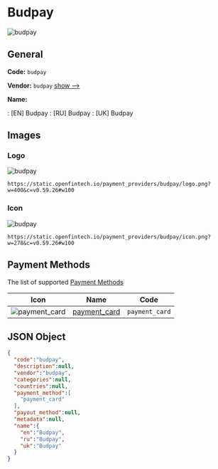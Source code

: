 
# Budpay 
![budpay](https://static.openfintech.io/payment_providers/budpay/logo.png?w=400&c=v0.59.26#w100)  

## General 
 
**Code:** `budpay` 
 
**Vendor:** `budpay` [show -->](/vendors/budpay/) 
 
**Name:** 
 
:	[EN] Budpay 
:	[RU] Budpay 
:	[UK] Budpay 
 

## Images 

### Logo 
 
![budpay](https://static.openfintech.io/payment_providers/budpay/logo.png?w=400&c=v0.59.26#w100)  

```
https://static.openfintech.io/payment_providers/budpay/logo.png?w=400&c=v0.59.26#w100
```  

### Icon 
 
![budpay](https://static.openfintech.io/payment_providers/budpay/icon.png?w=278&c=v0.59.26#w100)  

```
https://static.openfintech.io/payment_providers/budpay/icon.png?w=278&c=v0.59.26#w100
```  

## Payment Methods 
 
The list of supported [Payment Methods](/payment-methods/) 

|Icon|Name|Code| 
|:---:|:---:|:---:| 
|![payment_card](https://static.openfintech.io/payment_methods/payment_card/icon.svg?w=278&c=v0.59.26#w100) |[payment_card](/payment-methods/payment_card/)|`payment_card`| 
 

## JSON Object 

```json
{
  "code":"budpay",
  "description":null,
  "vendor":"budpay",
  "categories":null,
  "countries":null,
  "payment_method":[
    "payment_card"
  ],
  "payout_method":null,
  "metadata":null,
  "name":{
    "en":"Budpay",
    "ru":"Budpay",
    "uk":"Budpay"
  }
}
```  
